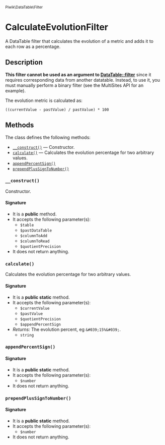 <small>Piwik\DataTable\Filter</small>

CalculateEvolutionFilter
========================

A DataTable filter that calculates the evolution of a metric and adds it to each row as a percentage.

Description
-----------

**This filter cannot be used as an argument to [DataTable::filter](#)** since
it requires corresponding data from another datatable. Instead, to use it,
you must manually perform a binary filter (see the MultiSites API for an
example).

The evolution metric is calculated as:

    ((currentValue - pastValue) / pastValue) * 100


Methods
-------

The class defines the following methods:

- [`__construct()`](#__construct) &mdash; Constructor.
- [`calculate()`](#calculate) &mdash; Calculates the evolution percentage for two arbitrary values.
- [`appendPercentSign()`](#appendPercentSign)
- [`prependPlusSignToNumber()`](#prependPlusSignToNumber)

### `__construct()` <a name="__construct"></a>

Constructor.

#### Signature

- It is a **public** method.
- It accepts the following parameter(s):
    - `$table`
    - `$pastDataTable`
    - `$columnToAdd`
    - `$columnToRead`
    - `$quotientPrecision`
- It does not return anything.

### `calculate()` <a name="calculate"></a>

Calculates the evolution percentage for two arbitrary values.

#### Signature

- It is a **public static** method.
- It accepts the following parameter(s):
    - `$currentValue`
    - `$pastValue`
    - `$quotientPrecision`
    - `$appendPercentSign`
- _Returns:_ The evolution percent, eg `&#039;15%&#039;`.
    - `string`

### `appendPercentSign()` <a name="appendPercentSign"></a>

#### Signature

- It is a **public static** method.
- It accepts the following parameter(s):
    - `$number`
- It does not return anything.

### `prependPlusSignToNumber()` <a name="prependPlusSignToNumber"></a>

#### Signature

- It is a **public static** method.
- It accepts the following parameter(s):
    - `$number`
- It does not return anything.

